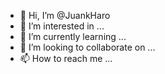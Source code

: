 - 👋 Hi, I’m @JuankHaro
- 👀 I’m interested in ...
- 🌱 I’m currently learning ...
- 💞️ I’m looking to collaborate on ...
- 📫 How to reach me ...

<!---
JuankHaro/JuankHaro is a ✨ special ✨ repository because its `README.md` (this file) appears on your GitHub profile.
You can click the Preview link to take a look at your changes.
--->
